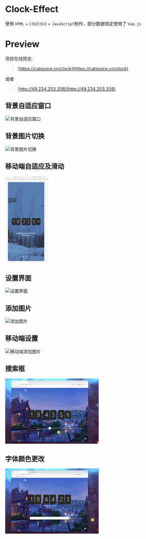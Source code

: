 # Clock-Effect

使用 `HTML` + `CSS`/`CSS3` + `JavaScript`制作，部分数据绑定使用了 `Vue.js`

# Preview

项目在线预览:

> [https://catsjuice.cn/clock](https://catsjuice.cn/clock)

或者

> [http://49.234.203.208](http://49.234.203.208)

## 背景自适应窗口

![背景自适应窗口](https://github.com/CatsJuice/JavaScript-Effects/blob/master/clcok-effect/gif-preview/adjust.gif)

## 背景图片切换
![背景图片切换](https://github.com/CatsJuice/JavaScript-Effects/blob/master/clcok-effect/gif-preview/switch.gif)

## 移动端自适应及滑动
![移动端自适应及滑动](https://github.com/CatsJuice/JavaScript-Effects/blob/master/clcok-effect/gif-preview/mobile.gif)

## 设置界面
![设置界面](https://github.com/CatsJuice/JavaScript-Effects/blob/master/clcok-effect/gif-preview/setting.gif)

## 添加图片
![添加图片](https://github.com/CatsJuice/JavaScript-Effects/blob/master/clcok-effect/gif-preview/add_img.gif)

## 移动端设置
![移动端添加图片](https://github.com/CatsJuice/JavaScript-Effects/blob/master/clcok-effect/gif-preview/mobile_setting.gif)

## 搜索框
![搜索框](https://github.com/CatsJuice/JavaScript-Effects/blob/master/clcok-effect/gif-preview/search.gif)

## 字体颜色更改
![字体颜色更改](https://github.com/CatsJuice/JavaScript-Effects/blob/master/clcok-effect/gif-preview/font_color_setting.gif)
